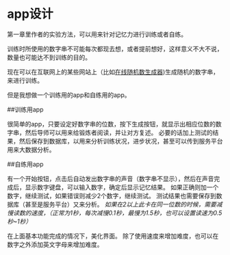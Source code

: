 # app设计

第一章里作者的实验方法，可以用来针对记忆力进行训练或者自练。

训练时所使用的数字串不可能每次都现去想，或者提前想好，这样意义不大不说，数量也可能达不到训练的目的。

现在可以在互联网上的某些网站上（比如[在线随机数生成器](http://www.99cankao.com/numbers/random-number-generator.php))生成随机的数字串，来进行训练。

但是我想做一个训练用的app和自练用的app。

##训练用app

很简单的app，只要设定好数字串的位数，按下生成按钮，就显示出相应位数的数字串，然后导师可以用来给锻炼者阅读，并让对方复述。
必要的话加上测试的结果，然后保存到数据库，以用来分析训练状况，进步状况，甚至可以传到服务平台用来大数据分析。


##自练用app

有一个开始按钮，点击后自动发出数字串的声音（数字串不显示），然后在声音完成后，显示数字键盘，可以输入数字，确定后显示记忆结果。
如果正确则加一个数字，继续测试，如果错误则减少2个数字，继续测试。
测试结果也需要保存到数据库（甚至是服务平台）又来分析。
*如果在2以上此卡在同一位数的时候，需要减慢读数的速度，（正常为1秒，每次减慢0.1秒，最慢为1.5秒，也可以设置读速为0.5秒~1秒）*

在上面基本功能完成的情况下，美化界面。
除了使用速度来增加难度，也可以在数字之外添加英文字母来增加难度。
